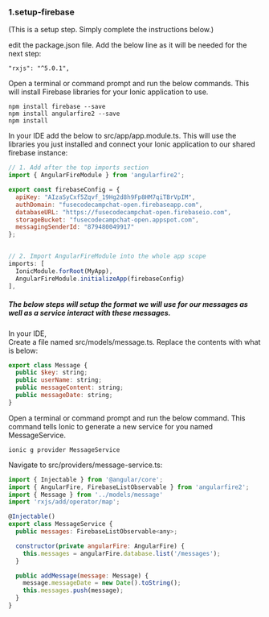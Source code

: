 ### 1.setup-firebase
(This is a setup step.  Simply complete the instructions below.)

edit the package.json file.  Add the below line as it will be needed for the next step:
```
"rxjs": "^5.0.1",
```
Open a terminal or command prompt and run the below commands.  This will install Firebase libraries for your Ionic application to use.
```
npm install firebase --save
npm install angularfire2 --save
npm install
```
In your IDE add the below to src/app/app.module.ts.  This will use the libraries you just installed and connect your Ionic application to our shared firebase instance:

```javascript
// 1. Add after the top imports section
import { AngularFireModule } from 'angularfire2';

export const firebaseConfig = {
  apiKey: "AIzaSyCxf5Zqvf_19Hg2d8h9Fp8HM7qiTBrVpIM",
  authDomain: "fusecodecampchat-open.firebaseapp.com",
  databaseURL: "https://fusecodecampchat-open.firebaseio.com",
  storageBucket: "fusecodecampchat-open.appspot.com",
  messagingSenderId: "879480049917"
};


// 2. Import AngularFireModule into the whole app scope
imports: [
  IonicModule.forRoot(MyApp),
  AngularFireModule.initializeApp(firebaseConfig)
],
```

##### The below steps will setup the format we will use for our messages as well as a service interact with these messages.

In your IDE,  
Create a file named src/models/message.ts.  Replace the contents with what is below:
```javascript
export class Message {
  public $key: string;
  public userName: string;
  public messageContent: string;
  public messageDate: string;
}
```

Open a terminal or command prompt and run the below command.  This command tells Ionic to generate a new service for you named MessageService.
```
ionic g provider MessageService
```
Navigate to src/providers/message-service.ts:
```javascript
import { Injectable } from '@angular/core';
import { AngularFire, FirebaseListObservable } from 'angularfire2';
import { Message } from '../models/message'
import 'rxjs/add/operator/map';

@Injectable()
export class MessageService {
  public messages: FirebaseListObservable<any>;

  constructor(private angularFire: AngularFire) {
    this.messages = angularFire.database.list('/messages');
  }

  public addMessage(message: Message) {
    message.messageDate = new Date().toString();
    this.messages.push(message);
  }
}
```
